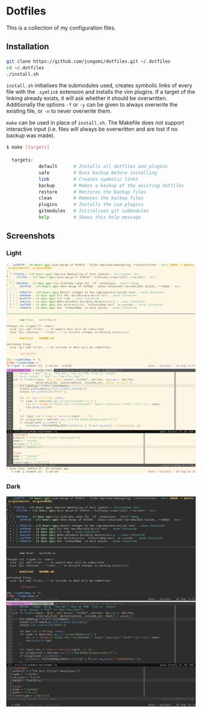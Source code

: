 # Dotfiles

This is a collection of my configuration files.

## Installation

```bash
git clone https://github.com/jungomi/dotfiles.git ~/.dotfiles
cd ~/.dotfiles
./install.sh
```

`install.sh` initialises the submodules used, creates symbolic links of every
file with the `.symlink` extension and installs the vim plugins.
If a target of the linking already exists, it will ask whether it should be
overwritten. Additionally the options `-f` or `-y` can be given to always
overwrite the existing file, or `-n` to never overwrite them.

`make` can be used in place of `install.sh`. The Makefile does not support
interactive input (i.e. files will always be overwritten and are lost if no
backup was made).

```bash
$ make [targets]

  targets:
            default      # Installs all dotfiles and plugins
            safe         # Runs backup before installing
            link         # Creates symbolic links
            backup       # Makes a backup of the existing dotfiles
            restore      # Restores the backup files
            clean        # Removes the backup files
            plugins      # Installs the vim plugins
            gitmodules   # Initialises git submodules
            help         # Shows this help message
```

## Screenshots

### Light

![Shell light][shell-light]
![Vim light][vim-light]

### Dark

![Shell dark][shell-dark]
![Vim dark][vim-dark]

[shell-dark]: media/screenshot-shell-dark.png
[shell-light]: media/screenshot-shell-light.png
[vim-light]: media/screenshot-vim-light.png
[vim-dark]: media/screenshot-vim-dark.png
